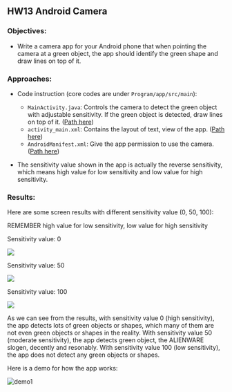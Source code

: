 ## HW13 Android Camera
### Objectives:
* Write a camera app for your Android phone that when pointing the camera at a green object, the app should identify the green shape and draw lines on top of it.

### Approaches:
* Code instruction (core codes are under `Program/app/src/main`):
  - `MainActivity.java`: Controls the camera to detect the green object with adjustable sensitivity. If the green object is detected, draw lines on top of it. ([Path here](https://github.com/meng1994412/ChenyangMeng_ME433_2018/blob/master/HW13/Program/app/src/main/java/sunnystormborn/colordetector/MainActivity.java))
  - `activity_main.xml`: Contains the layout of text, view of the app. ([Path here](https://github.com/meng1994412/ChenyangMeng_ME433_2018/blob/master/HW13/Program/app/src/main/res/layout/activity_main.xml))
  - `AndroidManifest.xml`: Give the app permission to use the camera. ([Path here](https://github.com/meng1994412/ChenyangMeng_ME433_2018/blob/master/HW13/Program/app/src/main/AndroidManifest.xml))
  
* The sensitivity value shown in the app is actually the reverse sensitivity, which means high value for low sensitivity and low value for high sensitivity.
  
### Results:

Here are some screen results with different sensitivity value (0, 50, 100):

REMEMBER high value for low sensitivity, low value for high sensitivity

Sensitivity value: 0

<img src="https://github.com/meng1994412/ChenyangMeng_ME433_2018/blob/master/HW13/Result/result2.png">

Sensitivity value: 50

<img src="https://github.com/meng1994412/ChenyangMeng_ME433_2018/blob/master/HW13/Result/result3.png">

Sensitivity value: 100

<img src="https://github.com/meng1994412/ChenyangMeng_ME433_2018/blob/master/HW13/Result/result1.png">

As we can see from the results, with sensitivity value 0 (high sensitivity), the app detects lots of green objects or shapes, which many of them are not even green objects or shapes in the reality. With sensitivity value 50 (moderate sensitivity), the app detects green object, the ALIENWARE slogen, decently and resonably. With sensitivity value 100 (low sensitivity), the app does not detect any green objects or shapes.

Here is a demo for how the app works:

![demo1](https://github.com/meng1994412/ChenyangMeng_ME433_2018/blob/master/HW13/Result/demo.gif)
